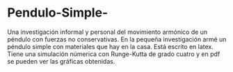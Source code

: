 # Pendulo-Simple-
Una investigación informal y personal del movimiento armónico de un péndulo con fuerzas no conservativas. En la pequeña investigación armé un 
péndulo simple con materiales que hay en la casa. Está escrito en latex. Tiene una simulación númerica con Runge-Kutta de grado cuatro y en 
pdf se pueden ver las gráficas obtenidas.

